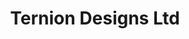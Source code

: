 ---
title : "Ternion Designs Ltd"
# full screen navigation
first_name : "TERNION"
last_name : "designs"
bg_image : "images/backgrounds/full-nav-bg.jpg"
# animated text loop
occupations:
- "Environmental Consultancy Experts"
- "Planning & Design"
- "Web & Information Systems Development"

# slider background image loop
slider_images:
- "images/slider/slider-1.jpeg"
- "images/slider/slider-2.jpeg"
- "images/slider/slider-4.jpeg"

# button
button:
  enable : true
  label : "TALK TO US"
  link : "#contact"


# custom style
custom_class: "" 
custom_attributes: "" 
custom_css: ""

---